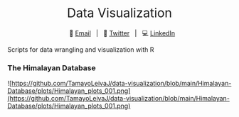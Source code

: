 <h1 style="font-weight:normal" align="center">
  &nbsp;Data Visualization&nbsp;
</h1>

<div align="center">

&nbsp;&nbsp;&nbsp;:e-mail: [Email][Email]&nbsp;&nbsp;&nbsp;|&nbsp;&nbsp;&nbsp;:speech_balloon: [Twitter][Twitter]&nbsp;&nbsp;&nbsp;|&nbsp;&nbsp;&nbsp;:computer: [LinkedIn][LinkedIn]

</div>

[Twitter]:https://twitter.com/TamayoLeiva_J
[LinkedIn]:https:https://www.linkedin.com/in/javier-ignacio-tamayo-leiva-94613267/
[Email]:mailto:j.tamayo.leiva@gmail.com

Scripts for data wrangling and visualization with R

### The Himalayan Database

![https://github.com/TamayoLeivaJ/data-visualization/blob/main/Himalayan-Database/plots/Himalayan_plots_001.png](https://github.com/TamayoLeivaJ/data-visualization/blob/main/Himalayan-Database/plots/Himalayan_plots_001.png)

